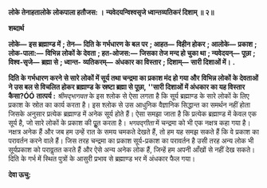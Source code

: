 **लोके तेनाहतालोके लोकपाला हतौजस: ।** **न्यवेदयन्विश्वसृजे ध्वान्तव्यतिकरं दिशाम् ॥ २॥** 

**शब्दार्थ** 

**लोके—** **इस ब्रह्माण्ड में** **; तेन—** **दिति के गर्भधारण के बल पर** **; आहत—** **विहीन होकर** **; आलोके—** **प्रकाश** **; लोक-पाला:—** **विभिन्न लोकों के देवता** **; हत-ओजस:—** **जिसका तेज मन्द हो चुका था** **; न्यवेदयन्—** **पूछा** **; विश्व-सृजे—** **ब्रह्मा से** **; ध्वान्त-** **व्यतिकरम्—** **अंधकार का विस्तार** **; दिशाम्—** **सारी दिशाओं में।** **.** 

**दिति के गर्भधारण करने से सारे लोकों में सूर्य तथा चन्द्रमा का प्रकाश मंद हो गया और** **विभिन्न लोकों के देवताओं ने उस बल से विचलित होकर ब्रह्माण्ड के स्रष्टा ब्रह्मा से पूछा,** **''सारी दिशाओं में अंधकार का यह विस्तार कैसा?ÓÓ** **तात्पर्य :** *श्रीमद्भागवत* के इस श्लोक से ऐसा लगता है कि सूर्य ब्रह्माण्ड के सारे लोकों के लिए प्रकाश के स्रोत का कार्य करता है। इस श्लोक से उस आधुनिक वैज्ञानिक सिद्धान्त का समर्थन नहीं होता जिसके अनुसार प्रत्येक ब्रह्माण्ड में अनेक सूर्य होते हैं। ऐसा समझा जाता है कि प्रत्येक ब्रह्माण्ड में केवल एक सूर्य है, जो सारे लोकों के प्रकाश की पूॢत करता है। *भगवद्गीता* में चन्द्रमा को भी एक नक्षत्र कहा गया है। नक्षत्र अनेक हैं और जब हम उन्हें रात के समय चमकते देखते हैं, तो हम यह समझ सकते हैं कि वे प्रकाश का परावर्तन करने वाले हैं। जिस तरह चन्द्रमा का प्रकाश सूर्य-प्रकाश का परावर्तन है उसी तरह अन्य लोक भी सूर्यप्रकाश को परावॢतत करते हैं और ऐसे अन्य अनेक लोक हैं, जिन्हें हम अपनी आँखों से नहीं देख सकते। दिति के गर्भ में स्थित पुत्रों के आसुरी प्रभाव से ब्रह्माण्ड भर में अंधकार फैल गया।  

**देवा ऊचु:** 